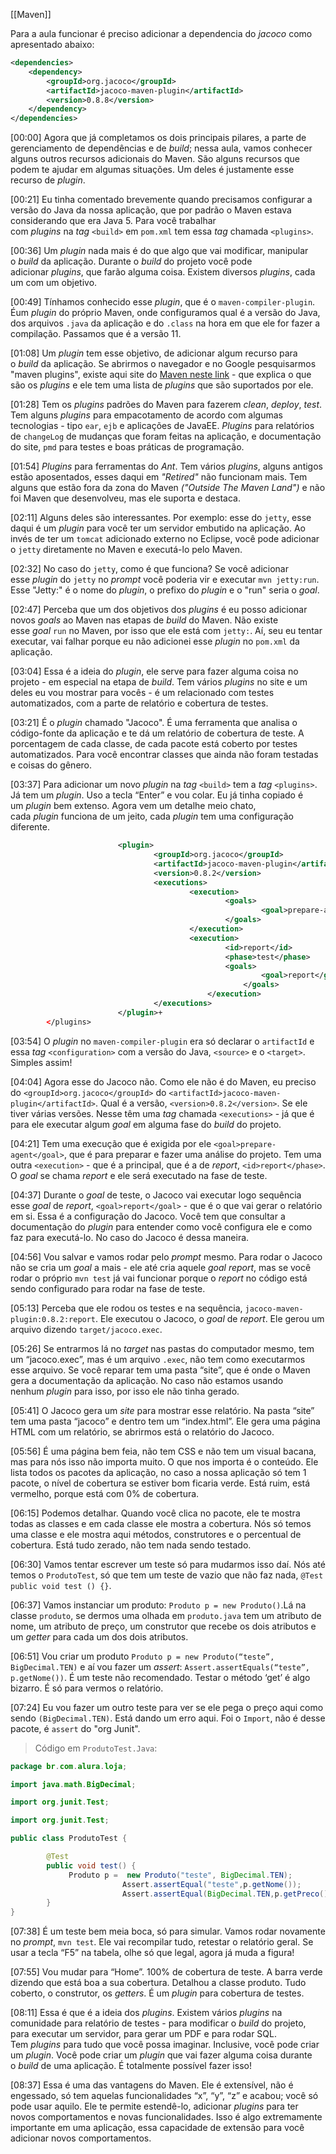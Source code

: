 [[Maven]]

Para a aula funcionar é preciso adicionar a dependencia do _jacoco_ como apresentado abaixo:

```xml
<dependencies>
    <dependency>
        <groupId>org.jacoco</groupId>
        <artifactId>jacoco-maven-plugin</artifactId>
        <version>0.8.8</version>
    </dependency>
</dependencies>
```

[00:00] Agora que já completamos os dois principais pilares, a parte de gerenciamento de dependências e de _build_; nessa aula, vamos conhecer alguns outros recursos adicionais do Maven. São alguns recursos que podem te ajudar em algumas situações. Um deles é justamente esse recurso de _plugin_.

[00:21] Eu tinha comentado brevemente quando precisamos configurar a versão do Java da nossa aplicação, que por padrão o Maven estava considerando que era Java 5. Para você trabalhar com _plugins_ na _tag_ `<build>` em `pom.xml` tem essa _tag_ chamada `<plugins>`.

[00:36] Um _plugin_ nada mais é do que algo que vai modificar, manipular o _build_ da aplicação. Durante o _build_ do projeto você pode adicionar _plugins_, que farão alguma coisa. Existem diversos _plugins_, cada um com um objetivo.

[00:49] Tínhamos conhecido esse _plugin_, que é o `maven-compiler-plugin`. Éum _plugin_ do próprio Maven, onde configuramos qual é a versão do Java, dos arquivos `.java` da aplicação e do `.class` na hora em que ele for fazer a compilação. Passamos que é a versão 11.

[01:08] Um _plugin_ tem esse objetivo, de adicionar algum recurso para o _build_ da aplicação. Se abrirmos o navegador e no Google pesquisarmos "maven plugins", existe aqui site do [Maven neste link](https://maven.apache.org/plugins/) - que explica o que são os _plugins_ e ele tem uma lista de _plugins_ que são suportados por ele.

[01:28] Tem os _plugins_ padrões do Maven para fazerem _clean_, _deploy_, _test_. Tem alguns _plugins_ para empacotamento de acordo com algumas tecnologias - tipo `ear`, `ejb` e aplicações de JavaEE. _Plugins_ para relatórios de `changeLog` de mudanças que foram feitas na aplicação, e documentação do site, `pmd` para testes e boas práticas de programação.

[01:54] _Plugins_ para ferramentas do _Ant_. Tem vários _plugins_, alguns antigos estão aposentados, esses daqui em _"Retired"_ não funcionam mais. Tem alguns que estão fora da zona do Maven _("Outside The Maven Land")_ e não foi Maven que desenvolveu, mas ele suporta e destaca.

[02:11] Alguns deles são interessantes. Por exemplo: esse do `jetty`, esse daqui é um _plugin_ para você ter um servidor embutido na aplicação. Ao invés de ter um `tomcat` adicionado externo no Eclipse, você pode adicionar o `jetty` diretamente no Maven e executá-lo pelo Maven.

[02:32] No caso do `jetty`, como é que funciona? Se você adicionar esse _plugin_ do `jetty` no _prompt_ você poderia vir e executar `mvn jetty:run`. Esse "Jetty:" é o nome do _plugin_, o prefixo do _plugin_ e o "run" seria o _goal_.

[02:47] Perceba que um dos objetivos dos _plugins_ é eu posso adicionar novos _goals_ ao Maven nas etapas de _build_ do Maven. Não existe esse _goal_ `run` no Maven, por isso que ele está com `jetty:`. Aí, seu eu tentar executar, vai falhar porque eu não adicionei esse _plugin_ no `pom.xml` da aplicação.

[03:04] Essa é a ideia do _plugin_, ele serve para fazer alguma coisa no projeto - em especial na etapa de _build_. Tem vários _plugins_ no site e um deles eu vou mostrar para vocês - é um relacionado com testes automatizados, com a parte de relatório e cobertura de testes.

[03:21] É o _plugin_ chamado "Jacoco". É uma ferramenta que analisa o código-fonte da aplicação e te dá um relatório de cobertura de teste. A porcentagem de cada classe, de cada pacote está coberto por testes automatizados. Para você encontrar classes que ainda não foram testadas e coisas do gênero.

[03:37] Para adicionar um novo _plugin_ na _tag_ `<build>` tem a _tag_ `<plugins>`. Já tem um _plugin_. Uso a tecla “Enter” e vou colar. Eu já tinha copiado é um _plugin_ bem extenso. Agora vem um detalhe meio chato, cada _plugin_ funciona de um jeito, cada _plugin_ tem uma configuração diferente.

```xml
                        <plugin>
                                <groupId>org.jacoco</groupId>
                                <artifactId>jacoco-maven-plugin</artifactId>
                                <version>0.8.2</version>
                                <executions>
                                        <execution>
                                                <goals>
                                                        <goal>prepare-agent</goal>
                                                </goals>
                                        </execution>
                                        <execution>
                                                <id>report</id>
                                                <phase>test</phase>
                                                <goals>
                                                        <goal>report</goal>
                                                    </goals>
                                            </execution>
                                </executions>
                        </plugin>+
        </plugins>
```

[03:54] O _plugin_ no `maven-compiler-plugin` era só declarar o `artifactId` e essa _tag_ `<configuration>` com a versão do Java, `<source>` e o `<target>`. Simples assim!

[04:04] Agora esse do Jacoco não. Como ele não é do Maven, eu preciso do `<groupId>org.jacoco</groupId>` do `<artifactId>jacoco-maven-plugin</artifactId>`. Qual é a versão, `<version>0.8.2</version>`. Se ele tiver várias versões. Nesse têm uma _tag_ chamada `<executions>` - já que é para ele executar algum _goal_ em alguma fase do _build_ do projeto.

[04:21] Tem uma execução que é exigida por ele `<goal>prepare-agent</goal>`, que é para preparar e fazer uma análise do projeto. Tem uma outra `<execution>` - que é a principal, que é a de _report_, `<id>report</phase>`. O _goal_ se chama _report_ e ele será executado na fase de teste.

[04:37] Durante o _goal_ de teste, o Jacoco vai executar logo sequência esse _goal_ de _report_, `<goal>report</goal>` - que é o que vai gerar o relatório em si. Essa é a configuração do Jacoco. Você tem que consultar a documentação do _plugin_ para entender como você configura ele e como faz para executá-lo. No caso do Jacoco é dessa maneira.

[04:56] Vou salvar e vamos rodar pelo _prompt_ mesmo. Para rodar o Jacoco não se cria um _goal_ a mais - ele até cria aquele _goal report_, mas se você rodar o próprio `mvn test` já vai funcionar porque o _report_ no código está sendo configurado para rodar na fase de teste.

[05:13] Perceba que ele rodou os testes e na sequência, `jacoco-maven-plugin:0.8.2:report`. Ele executou o Jacoco, o _goal_ de _report_. Ele gerou um arquivo dizendo `target/jacoco.exec`.

[05:26] Se entrarmos lá no _target_ nas pastas do computador mesmo, tem um “jacoco.exec”, mas é um arquivo `.exec`, não tem como executarmos esse arquivo. Se você reparar tem uma pasta “site”, que é onde o Maven gera a documentação da aplicação. No caso não estamos usando nenhum _plugin_ para isso, por isso ele não tinha gerado.

[05:41] O Jacoco gera um _site_ para mostrar esse relatório. Na pasta “site” tem uma pasta “jacoco” e dentro tem um “index.html”. Ele gera uma página HTML com um relatório, se abrirmos está o relatório do Jacoco.

[05:56] É uma página bem feia, não tem CSS e não tem um visual bacana, mas para nós isso não importa muito. O que nos importa é o conteúdo. Ele lista todos os pacotes da aplicação, no caso a nossa aplicação só tem 1 pacote, o nível de cobertura se estiver bom ficaria verde. Está ruim, está vermelho, porque está com 0% de cobertura.

[06:15] Podemos detalhar. Quando você clica no pacote, ele te mostra todas as classes e em cada classe ele mostra a cobertura. Nós só temos uma classe e ele mostra aqui métodos, construtores e o percentual de cobertura. Está tudo zerado, não tem nada sendo testado.

[06:30] Vamos tentar escrever um teste só para mudarmos isso daí. Nós até temos o `ProdutoTest`, só que tem um teste de vazio que não faz nada, `@Test public void test () {}`.

[06:37] Vamos instanciar um produto: `Produto p = new Produto()`.Lá na classe `produto`, se dermos uma olhada em `produto.java` tem um atributo de nome, um atributo de preço, um construtor que recebe os dois atributos e um _getter_ para cada um dos dois atributos.

[06:51] Vou criar um produto `Produto p = new Produto(“teste”, BigDecimal.TEN)` e aí vou fazer um _assert_: `Assert.assertEquals(“teste”, p.getNome())`. É um teste não recomendado. Testar o método ‘get’ é algo bizarro. É só para vermos o relatório.

[07:24] Eu vou fazer um outro teste para ver se ele pega o preço aqui como sendo `(BigDecimal.TEN)`. Está dando um erro aqui. Foi o `Import`, não é desse pacote, é `assert` do "org Junit".

> Código em `ProdutoTest.Java`:

```java
package br.com.alura.loja;

import java.math.BigDecimal;

import org.junit.Test;

import org.junit.Test;

public class ProdutoTest {

        @Test
        public void test() {
             Produto p =  new Produto("teste", BigDecimal.TEN);
                         Assert.assertEqual("teste",p.getNome());
                         Assert.assertEqual(BigDecimal.TEN,p.getPreco());
        }
}
```

[07:38] É um teste bem meia boca, só para simular. Vamos rodar novamente no _prompt_, `mvn test`. Ele vai recompilar tudo, retestar o relatório geral. Se usar a tecla “F5” na tabela, olhe só que legal, agora já muda a figura!

[07:55] Vou mudar para “Home”. 100% de cobertura de teste. A barra verde dizendo que está boa a sua cobertura. Detalhou a classe produto. Tudo coberto, o construtor, os _getters_. É um _plugin_ para cobertura de testes.

[08:11] Essa é que é a ideia dos _plugins_. Existem vários _plugins_ na comunidade para relatório de testes - para modificar o _build_ do projeto, para executar um servidor, para gerar um PDF e para rodar SQL. Tem _plugins_ para tudo que você possa imaginar. Inclusive, você pode criar um _plugin_. Você pode criar um _plugin_ que vai fazer alguma coisa durante o _build_ de uma aplicação. É totalmente possível fazer isso!

[08:37] Essa é uma das vantagens do Maven. Ele é extensível, não é engessado, só tem aquelas funcionalidades “x”, “y”, “z” e acabou; você só pode usar aquilo. Ele te permite estendê-lo, adicionar _plugins_ para ter novos comportamentos e novas funcionalidades. Isso é algo extremamente importante em uma aplicação, essa capacidade de extensão para você adicionar novos comportamentos.